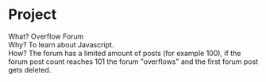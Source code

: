 # Project

What? Overflow Forum
<br />
Why? To learn about Javascript.
<br />
How? The forum has a limited amount of posts (for example 100), if the forum post count reaches 101 the forum "overflows" and the first forum post gets deleted. 
